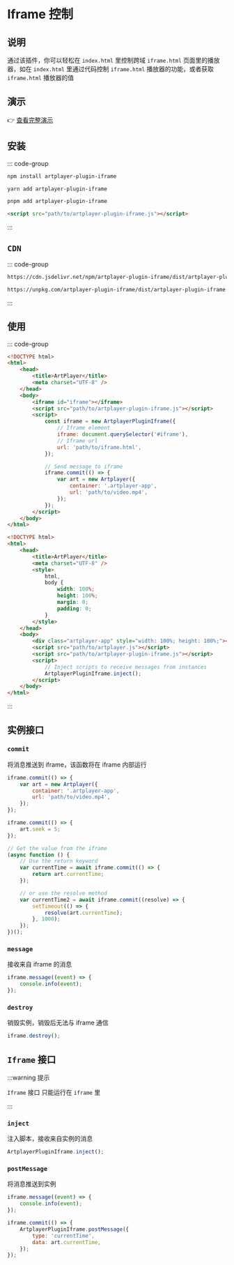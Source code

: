 # Iframe 控制

## 说明

通过该插件，你可以轻松在 `index.html` 里控制跨域 `iframe.html` 页面里的播放器，如在 `index.html` 里通过代码控制 `iframe.html` 播放器的功能，或者获取 `iframe.html` 播放器的值

## 演示

👉 [查看完整演示](https://artplayer.org/?libs=./uncompiled/artplayer-plugin-iframe/index.js&example=iframe)

## 安装

::: code-group

```bash [npm]
npm install artplayer-plugin-iframe
```

```bash [yarn]
yarn add artplayer-plugin-iframe
```

```bash [pnpm]
pnpm add artplayer-plugin-iframe
```

```html [script]
<script src="path/to/artplayer-plugin-iframe.js"></script>
```

:::

## `CDN`

::: code-group

```bash [jsdelivr.net]
https://cdn.jsdelivr.net/npm/artplayer-plugin-iframe/dist/artplayer-plugin-iframe.js
```

```bash [unpkg.com]
https://unpkg.com/artplayer-plugin-iframe/dist/artplayer-plugin-iframe.js
```

:::

## 使用

::: code-group

```html [index.html]
<!DOCTYPE html>
<html>
    <head>
        <title>ArtPlayer</title>
        <meta charset="UTF-8" />
    </head>
    <body>
        <iframe id="iframe"></iframe>
        <script src="path/to/artplayer-plugin-iframe.js"></script>
        <script>
            const iframe = new ArtplayerPluginIframe({
                // Iframe element
                iframe: document.querySelector('#iframe'),
                // Iframe url
                url: 'path/to/iframe.html',
            });

            // Send message to iframe
            iframe.commit(() => {
                var art = new Artplayer({
                    container: '.artplayer-app',
                    url: 'path/to/video.mp4',
                });
            });
        </script>
    </body>
</html>
```

```html [iframe.html]
<!DOCTYPE html>
<html>
    <head>
        <title>ArtPlayer</title>
        <meta charset="UTF-8" />
        <style>
            html,
            body {
                width: 100%;
                height: 100%;
                margin: 0;
                padding: 0;
            }
        </style>
    </head>
    <body>
        <div class="artplayer-app" style="width: 100%; height: 100%;"></div>
        <script src="path/to/artplayer.js"></script>
        <script src="path/to/artplayer-plugin-iframe.js"></script>
        <script>
            // Inject scripts to receive messages from instances
            ArtplayerPluginIframe.inject();
        </script>
    </body>
</html>
```

:::

## 实例接口

### `commit`

将消息推送到 iframe，该函数将在 iframe 内部运行

```js
iframe.commit(() => {
    var art = new Artplayer({
        container: '.artplayer-app',
        url: 'path/to/video.mp4',
    });
});

iframe.commit(() => {
    art.seek = 5;
});

// Get the value from the iframe
(async function () {
    // Use the return keyword
    var currentTime = await iframe.commit(() => {
        return art.currentTime;
    });

    // or use the resolve method
    var currentTime2 = await iframe.commit((resolve) => {
        setTimeout(() => {
            resolve(art.currentTime);
        }, 1000);
    });
})();
```

### `message`

接收来自 iframe 的消息

```js
iframe.message((event) => {
    console.info(event);
});
```

### `destroy`

销毁实例，销毁后无法与 iframe 通信

```js
iframe.destroy();
```

## `Iframe` 接口

:::warning 提示

`Iframe` 接口 只能运行在 `iframe` 里

:::

### `inject`

注入脚本，接收来自实例的消息

```js
ArtplayerPluginIframe.inject();
```

### `postMessage`

将消息推送到实例

```js
iframe.message((event) => {
    console.info(event);
});

iframe.commit(() => {
    ArtplayerPluginIframe.postMessage({
        type: 'currentTime',
        data: art.currentTime,
    });
});
```
